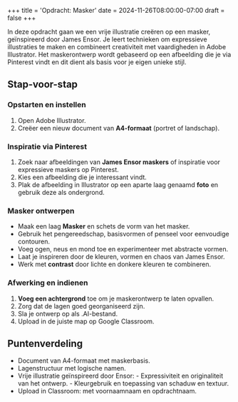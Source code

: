 +++
title = 'Opdracht: Masker'
date = 2024-11-26T08:00:00-07:00
draft = false
+++

In deze opdracht gaan we een vrije illustratie creëren op een masker, geïnspireerd door James Ensor. Je leert technieken om expressieve illustraties te maken en combineert creativiteit met vaardigheden in Adobe Illustrator. Het maskerontwerp wordt gebaseerd op een afbeelding die je via Pinterest vindt en dit dient als basis voor je eigen unieke stijl.

## Stap-voor-stap

### Opstarten en instellen

1. Open Adobe Illustrator.
2. Creëer een nieuw document van **A4-formaat** (portret of landschap).

### Inspiratie via Pinterest

1. Zoek naar afbeeldingen van **James Ensor maskers** of inspiratie voor expressieve maskers op Pinterest.
2. Kies een afbeelding die je interessant vindt. 
3. Plak de afbeelding in Illustrator op een aparte laag genaamd **foto** en gebruik deze als ondergrond.

### Masker ontwerpen

- Maak een laag **Masker** en schets de vorm van het masker.
- Gebruik het pengereedschap, basisvormen of penseel voor eenvoudige contouren.
- Voeg ogen, neus en mond toe en experimenteer met abstracte vormen.
- Laat je inspireren door de kleuren, vormen en chaos van James Ensor.
- Werk met **contrast** door lichte en donkere kleuren te combineren.

### Afwerking en indienen

1. **Voeg een achtergrond** toe om je maskerontwerp te laten opvallen.
2. Zorg dat de lagen goed georganiseerd zijn.
3. Sla je ontwerp op als .AI-bestand.
4. Upload in de juiste map op Google Classroom.

## Puntenverdeling

- Document van A4-formaat met maskerbasis.
- Lagenstructuur met logische namen. 
- Vrije illustratie geïnspireerd door Ensor: - Expressiviteit en originaliteit van het ontwerp. - Kleurgebruik en toepassing van schaduw en textuur.
- Upload in Classroom: met voornaamnaam en opdrachtnaam.